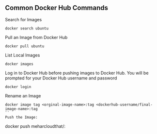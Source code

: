 ## Common Docker Hub Commands

Search for Images
```
docker search ubuntu
```

Pull an Image from Docker Hub
```
docker pull ubuntu
```

List Local Images
```
docker images
```


Log in to Docker Hub before pushing images to Docker Hub. You will be prompted for your Docker Hub username and password
```
docker login
```

Rename an Image
```
docker image tag <orginal-image-name>:tag <dockerhub-username/final-image-name>:tag
``
Push the Image:
```
docker push meharcloudthat/<image-name>:<tag>
```

